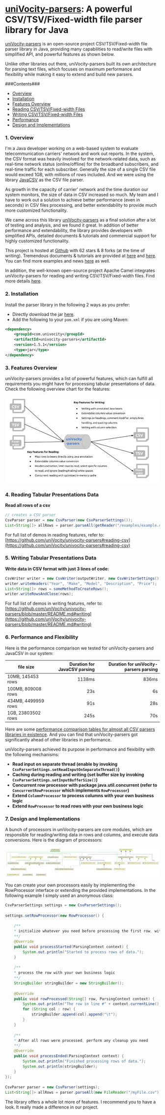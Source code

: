 [uniVocity-parsers](http://www.univocity.com/pages/about-parsers): A powerful CSV/TSV/Fixed-width file parser library for Java
======

[uniVocity-parsers](http://www.univocity.com/pages/about-parsers) is an open-source project CSV/TSV/Fixed-width file parser library in Java, providing many capabilities to read/write files with simplified API, and powerful features as shown below.

Unlike other libraries out there, uniVocity-parsers built its own architecture for parsing text files, which
focuses on maximum performance and flexibility while making it easy to extend and build new parsers.

###Contents###

* [Overview](#1-overview)
* [Installation](#2-installation)
* [Features Overview](#3-features-overview)
* [Reading CSV/TSV/Fixed-width Files](#4-features-in-reading-tabular-presentations-data)
* [Writing CSV/TSV/Fixed-width Files](#5-features-in-writing-tabular-presentations-data)
* [Performance](#6-performance-and-flexibility)
* [Design and Implementations](#7-design-and-implementations)

### 1. Overview

I'm a Java developer working on a web-based system to evaluate telecommunication carriers' network and work out reports.
In the system, the CSV format was heavily involved for the network-related data,
such as real-time network status (online/offline) for the broadband subscribers, and real-time traffic for each subscriber.
Generally the size of a single CSV file would exceed 1GB, with millions of rows included. And we were using the library
[JavaCSV](http://sourceforge.net/projects/javacsv/) as the CSV file parser.

As growth in the capacity of carrier' network and the time duration our system monitors, the size of data in CSV increased so much.
My team and I have to work out a solution to achieve better performance (even in seconds) in CSV files processing,
and better extendability to provide much more customized functionality.

We came across this library [uniVocity-parsers](http://www.univocity.com/pages/about-parsers) as a final solution
after a lot of testing and analysis, and we found it great. In addition of better performance and extendability, the library
provides developers with simplified APIs, detailed documents & tutorials and commercial support for highly customized functionality.

This project is hosted at [Github](https://github.com/uniVocity/univocity-parsers) with 62 stars & 8 forks (at the time of writing).
Tremendous documents & tutorials are provided at [here](http://www.univocity.com/pages/parsers-tutorial)
and [here](http://www.univocity.com/pages/parsers-features).
You can find more examples and news [here](http://www.univocity.com/blogs/news) as well.

In addition, the well-known open-source project Apache Camel integrates uniVocity-parsers for reading and writing CSV/TSV/Fixed-width files.
Find more details [here](http://camel.apache.org/univocity-parsers-formats.html).

### 2. Installation
Install the parser library in the following 2 ways as you prefer:
* Directly download the jar [here](http://oss.sonatype.org/content/repositories/releases/com/univocity/univocity-parsers/1.5.1/univocity-parsers-1.5.1.jar).
* Add the following to your `pom.xml` if you are using Maven:

```xml
<dependency>
    <groupId>com.univocity</groupId>
    <artifactId>univocity-parsers</artifactId>
    <version>1.5.1</version>
    <type>jar</type>
</dependency>
```

### 3. Features Overview
uniVocity-parsers provides a list of powerful features, which can fulfill all requirements you might have for processing tabular presentations of data.
Check the following overview chart for the features:

![Features of uniVocity-parsers](img/univocity-features.png "features of uniVocity-parsers")

### 4. Reading Tabular Presentations Data

__Read all rows of a csv__

```java
// creates a CSV parser
CsvParser parser = new CsvParser(new CsvParserSettings());
List<String[]> allRows = parser.parseAll(getReader("/examples/example.csv"));
```

For full list of demos in reading features, refer to: [https://github.com/uniVocity/univocity-parsers#reading-csv](https://github.com/uniVocity/univocity-parsers#reading-csv)

### 5. Writing Tabular Presentations Data

__Write data in CSV format with just 3 lines of code:__

```java
CsvWriter writer = new CsvWriter(outputWriter, new CsvWriterSettings());
writer.writeHeaders("Year", "Make", "Model", "Description", "Price");
List<String[]> rows = someMethodToCreateRows();
writer.writeRowsAndClose(rows);
```

For full list of demos in writing features, refer to: [https://github.com/uniVocity/univocity-parsers/blob/master/README.md#writing](https://github.com/uniVocity/univocity-parsers/blob/master/README.md#writing)

### 6. Performance and Flexibility

Here is the performance comparison we tested for uniVocity-parsers and JavaCSV in our system:

| file size         | Duration for JavaCSV parsing | Duration for uniVocity-parsers parsing |
|-----|-----:|-----:|
|10MB, 145453 rows  |1138ms |836ms|
|100MB, 809008 rows |23s    |6s|
|434MB, 4499959 rows|91s    |28s|
|1GB, 23803502 rows |245s   |70s|

Here are some [performance comparison tables for almost all CSV parsers libraries in existence](https://github.com/uniVocity/csv-parsers-comparison#csv-parsers).
And you can find that uniVocity-parsers got significantly ahead of other libraries in performance.

uniVocity-parsers achieved its purpose in performance and flexibility with the following mechanisms:

* __Read input on separate thread (enable by invoking `CsvParserSettings.setReadInputOnSeparateThread()`)__
* __Caching during reading and writing (set buffer size by invoking `CsvParserSettings.setInputBufferSize()`)__
* __Concurrent row processor with package java.util.concurrent (refer to `ConcurrentRowProcessor` which implements `RowProcessor`)__
* __Extend `ColumnProcessor` to process columns with your own business logic__
* __Extend `RowProcessor` to read rows with your own business logic__

### 7. Design and Implementations
A bunch of processors in uniVocity-parsers are core modules, which are responsible for reading/writing data in
rows and columns, and execute data conversions.
Here is the diagram of processors:

![Reading and Writing processors](img/diagram-processors.png "Reading and Writing processors")

You can create your own processors easily by implementing the RowProcessor interface or extending the provided implementations. In the following example I simply used an anonymous class:

```java
CsvParserSettings settings = new CsvParserSettings();

settings.setRowProcessor(new RowProcessor() {

    /**
    * initialize whatever you need before processing the first row, with your own business logic
    **/
    @Override
    public void processStarted(ParsingContext context) {
        System.out.println("Started to process rows of data.");
    }

    /**
    * process the row with your own business logic
    **/
    StringBuilder stringBuilder = new StringBuilder();
    
    @Override
    public void rowProcessed(String[] row, ParsingContext context) {
        System.out.println("The row in line #" + context.currentLine() + ": ");
        for (String col : row) {
            stringBuilder.append(col).append("\t");
        }
    }

    /**
    * After all rows were processed, perform any cleanup you need
    **/
    @Override
    public void processEnded(ParsingContext context) {
        System.out.println("Finished processing rows of data.");
        System.out.println(stringBuilder);
    }
});

CsvParser parser = new CsvParser(settings);
List<String[]> allRows = parser.parseAll(new FileReader("/myFile.csv"));
```

The library offers a whole lot more of features. I recommend you to have a look. It really made a difference in our project.
